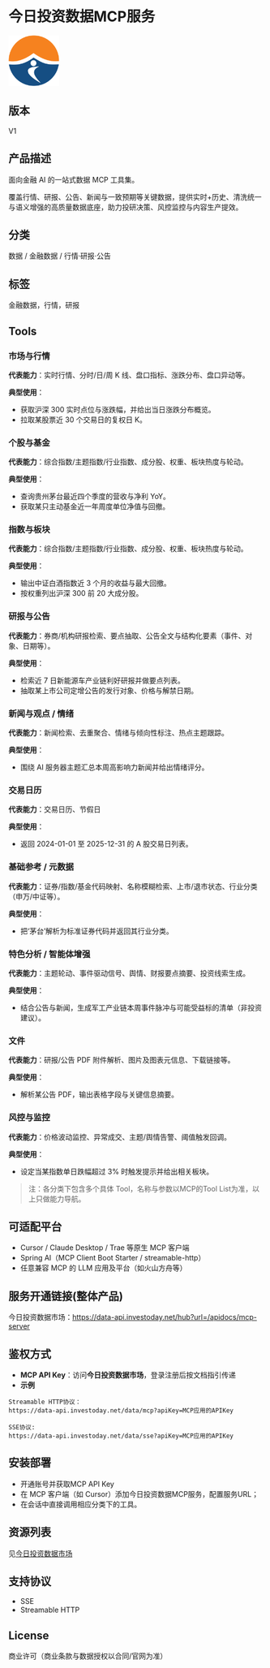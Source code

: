 # 今日投资数据MCP服务

<img src="./logo-640.png" alt="logo-640" height="100px" />

## 版本

V1

## 产品描述

面向金融 AI 的一站式数据 MCP 工具集。

覆盖行情、研报、公告、新闻与一致预期等关键数据，提供实时+历史、清洗统一与语义增强的高质量数据底座，助力投研决策、风控监控与内容生产提效。

## 分类

数据 / 金融数据 / 行情·研报·公告

## 标签

金融数据，行情，研报

## Tools

### 市场与行情

**代表能力**：实时行情、分时/日/周 K 线、盘口指标、涨跌分布、盘口异动等。

**典型使用**：

- 获取沪深 300 实时点位与涨跌幅，并给出当日涨跌分布概览。
- 拉取某股票近 30 个交易日的复权日 K。

### 个股与基金

**代表能力**：综合指数/主题指数/行业指数、成分股、权重、板块热度与轮动。

**典型使用**：

- 查询贵州茅台最近四个季度的营收与净利 YoY。
- 获取某只主动基金近一年周度单位净值与回撤。

### 指数与板块

**代表能力**：综合指数/主题指数/行业指数、成分股、权重、板块热度与轮动。

**典型使用**：

- 输出中证白酒指数近 3 个月的收益与最大回撤。
- 按权重列出沪深 300 前 20 大成分股。

### 研报与公告

**代表能力**：券商/机构研报检索、要点抽取、公告全文与结构化要素（事件、对象、日期等）。

**典型使用**：

- 检索近 7 日新能源车产业链利好研报并做要点列表。
- 抽取某上市公司定增公告的发行对象、价格与解禁日期。

### 新闻与观点 / 情绪

**代表能力**：新闻检索、去重聚合、情绪与倾向性标注、热点主题跟踪。

**典型使用**：

- 围绕 AI 服务器主题汇总本周高影响力新闻并给出情绪评分。

### 交易日历

**代表能力**：交易日历、节假日

**典型使用**：

- 返回 2024-01-01 至 2025-12-31 的 A 股交易日列表。

### 基础参考 / 元数据

**代表能力**：证券/指数/基金代码映射、名称模糊检索、上市/退市状态、行业分类（申万/中证等）。

**典型使用**：

- 把‘茅台’解析为标准证券代码并返回其行业分类。

### 特色分析 / 智能体增强

**代表能力**：主题轮动、事件驱动信号、舆情、财报要点摘要、投资线索生成。

**典型使用**：

- 结合公告与新闻，生成军工产业链本周事件脉冲与可能受益标的清单（非投资建议）。

### 文件

**代表能力**：研报/公告 PDF 附件解析、图片及图表元信息、下载链接等。

**典型使用**：

- 解析某公告 PDF，输出表格字段与关键信息摘要。

### 风控与监控

**代表能力**：价格波动监控、异常成交、主题/舆情告警、阈值触发回调。

**典型使用**：

- 设定当某指数单日跌幅超过 3% 时触发提示并给出相关板块。

> 注：各分类下包含多个具体 Tool，名称与参数以MCP的Tool List为准，以上只做能力导航。

## 可适配平台

- Cursor / Claude Desktop / Trae 等原生 MCP 客户端
- Spring AI（MCP Client Boot Starter / streamable-http）
- 任意兼容 MCP 的 LLM 应用及平台（如火山方舟等）

## 服务开通链接(整体产品)

今日投资数据市场：https://data-api.investoday.net/hub?url=/apidocs/mcp-server

## 鉴权方式

- **MCP API Key**：访问**今日投资数据市场**，登录注册后按文档指引传递
- **示例**

```
Streamable HTTP协议：
https://data-api.investoday.net/data/mcp?apiKey=MCP应用的APIKey

SSE协议:
https://data-api.investoday.net/data/sse?apiKey=MCP应用的APIKey
```

## 安装部署

- 开通账号并获取MCP API Key
- 在 MCP 客户端（如 Cursor）添加今日投资数据MCP服务，配置服务URL；
- 在会话中直接调用相应分类下的工具。

## 资源列表

见[今日投资数据市场](https://data-api.investoday.net/hub?url=/apidocs/getting-started)

## 支持协议

- SSE
- Streamable HTTP

##  License

商业许可（商业条款与数据授权以合同/官网为准）



